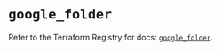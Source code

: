 # `google_folder`

Refer to the Terraform Registry for docs: [`google_folder`](https://registry.terraform.io/providers/hashicorp/google/6.43.0/docs/resources/folder).
